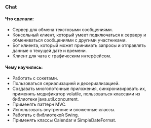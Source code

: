 ### Chat

#### Что сделали:
* Сервер для обмена текстовыми сообщениями.
* Консольный клиент, который умеет подключаться к серверу и
  обмениваться сообщениями с другими участниками.
* Бот клиента, который может принимать запросы и отправлять данные о
  текущей дате и времени.
* Клиент для чата с графическим интерфейсом.

#### Чему научились:
* Работать с сокетами.
* Пользоваться сериализацией и десериализацией.
* Создавать многопоточные приложения, синхронизировать их, применять модификатор
  volatile, пользоваться классами из библиотеки java.util.concurrent.
* Применять паттерн MVC.
* Использовать внутренние и вложенные классы.
* Работать с библиотекой Swing.
* Применять классы Calendar и SimpleDateFormat.